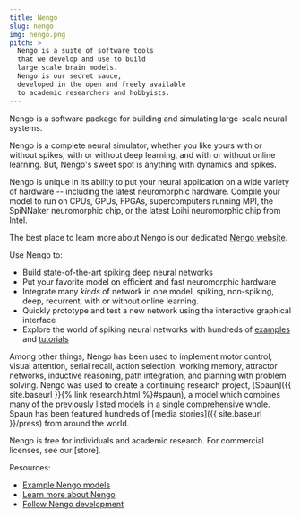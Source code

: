 ```yaml
---
title: Nengo
slug: nengo
img: nengo.png
pitch: >
  Nengo is a suite of software tools
  that we develop and use to build
  large scale brain models.
  Nengo is our secret sauce,
  developed in the open and freely available
  to academic researchers and hobbyists.
---
```


Nengo is a software package for
building and simulating large-scale neural systems.

Nengo is a complete neural simulator, whether you like
yours with or without spikes, with or without deep
learning, and with or without online learning.  But,
Nengo's sweet spot is anything with dynamics and spikes.

Nengo is unique in its ability to put your neural application on
a wide variety of hardware -- including the latest neuromorphic hardware.
Compile your model to run on CPUs, GPUs, FPGAs, supercomputers running MPI,
the SpiNNaker neuromorphic chip, or the latest Loihi neuromorphic chip from Intel.

The best place to learn more about Nengo is our dedicated [Nengo website](http://nengo.ai).

Use Nengo to:
 - Build state-of-the-art spiking deep neural networks
 - Put your favorite model on efficient and fast neuromorphic hardware
 - Integrate many *kinds* of network in one model, spiking, non-spiking, deep, recurrent, with or without online learning.
 - Quickly prototype and test a new network using the interactive graphical interface
 - Explore the world of spiking neural networks with hundreds of [examples](https://www.nengo.ai/nengo/examples.html) and [tutorials](???)


Among other things, Nengo has been used to
implement motor control, visual attention, serial recall,
action selection, working memory, attractor networks,
inductive reasoning, path integration,
and planning with problem solving.
Nengo was used to create a continuing research project,
[Spaun]({{ site.baseurl }}{% link research.html %}#spaun),
a model which combines many
of the previously listed models
in a single comprehensive whole.  Spaun has been featured
hundreds of [media stories]({{ site.baseurl }}/press) from around the world.

Nengo is free for individuals and academic research. For commercial licenses, see our [store].

Resources:
- [Example Nengo models](https://www.nengo.ai/nengo/examples.html)
- [Learn more about Nengo](https://www.nengo.ai/)
- [Follow Nengo development](https://github.com/nengo)
